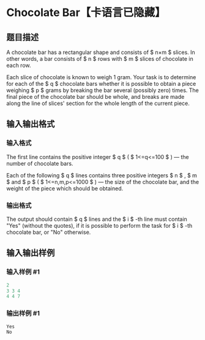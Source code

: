 # Chocolate Bar【卡语言已隐藏】

## 题目描述

A chocolate bar has a rectangular shape and consists of $ n×m $ slices. In other words, a bar consists of $ n $ rows with $ m $ slices of chocolate in each row.

Each slice of chocolate is known to weigh 1 gram. Your task is to determine for each of the $ q $ chocolate bars whether it is possible to obtain a piece weighing $ p $ grams by breaking the bar several (possibly zero) times. The final piece of the chocolate bar should be whole, and breaks are made along the line of slices' section for the whole length of the current piece.

## 输入输出格式

### 输入格式

The first line contains the positive integer $ q $ ( $ 1<=q<=100 $ ) — the number of chocolate bars.

Each of the following $ q $ lines contains three positive integers $ n $ , $ m $ and $ p $ ( $ 1<=n,m,p<=1000 $ ) — the size of the chocolate bar, and the weight of the piece which should be obtained.

### 输出格式

The output should contain $ q $ lines and the $ i $ -th line must contain "Yes" (without the quotes), if it is possible to perform the task for $ i $ -th chocolate bar, or "No" otherwise.

## 输入输出样例

### 输入样例 #1

```cpp
2
3 3 4
4 4 7

```
### 输出样例 #1

```cpp
Yes
No

```
